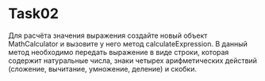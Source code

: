 # Task02

Для расчёта значения выражения создайте новый объект MathCalculator и вызовите у него метод calculateExpression.
В данный метод необходимо передать выражение в виде строки, которая содержит натуральные числа, знаки четырех арифметических действий (сложение, вычитание, умножение, деление) и скобки.
